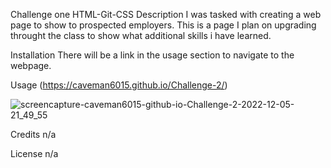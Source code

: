 Challenge one HTML-Git-CSS
Description
I was tasked with creating a web page to show to prospected employers. This is a page I plan on upgrading throught the class to show what additional skills i have learned.

Installation
There will be a link in the usage section to navigate to the webpage.

Usage
(https://caveman6015.github.io/Challenge-2/)


![screencapture-caveman6015-github-io-Challenge-2-2022-12-05-21_49_55](https://user-images.githubusercontent.com/108309331/205797225-4d6c4a25-abfb-4964-a2c2-8d3322fbfd39.png)



Credits
n/a

License
n/a
